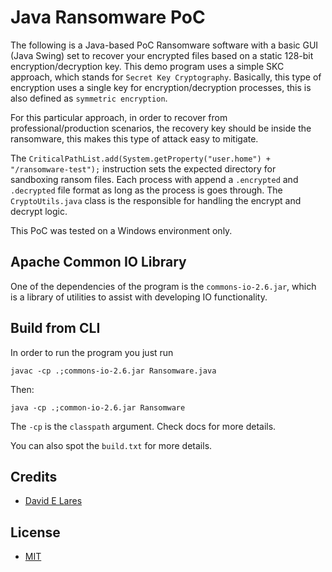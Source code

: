 # Java Ransomware PoC

The following is a Java-based PoC Ransomware software with a basic GUI (Java Swing) set to recover your encrypted files based on a static 128-bit encryption/decryption key. This demo program uses a simple SKC approach, which stands for `Secret Key Cryptography`. Basically, this type of encryption uses a single key for encryption/decryption processes, this is also defined as `symmetric encryption`.

For this particular approach, in order to recover from professional/production scenarios, the recovery key should be inside the ransomware, this makes this type of attack easy to mitigate.

The `CriticalPathList.add(System.getProperty("user.home") + "/ransomware-test");` instruction sets the expected directory for sandboxing ransom files. Each process with append a `.encrypted` and `.decrypted` file format as long as the process is goes through. The `CryptoUtils.java` class is the responsible for handling the encrypt and decrypt logic.

This PoC was tested on a Windows environment only.

## Apache Common IO Library

One of the dependencies of the program is the `commons-io-2.6.jar`, which is a library of utilities to assist with developing IO functionality.

## Build from CLI

In order to run the program you just run

`javac -cp .;commons-io-2.6.jar Ransomware.java`

Then:

`java -cp .;common-io-2.6.jar Ransomware`

The `-cp` is the `classpath` argument. Check docs for more details.

You can also spot the `build.txt` for more details.

## Credits

 - [David E Lares](https://twitter.com/davdlares)

## License

 - [MIT](https://opensource.org/licenses/MIT)
